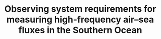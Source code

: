 ---
title: "Observing system requirements for measuring high-frequency air–sea fluxes in the Southern Ocean"
citation: "Prend, C.J., du Plessis, M.D., Mazloff, M.R., Sunnercrantz, L., Swart, S. and Gille, S.T., 2025. Observing system requirements for measuring high-frequency air–sea fluxes in the Southern Ocean. Elem Sci Anth, 13(1), p.00061."
doi: "https://doi.org/10.1525/elementa.2024.00061" 
category: manuscripts
---